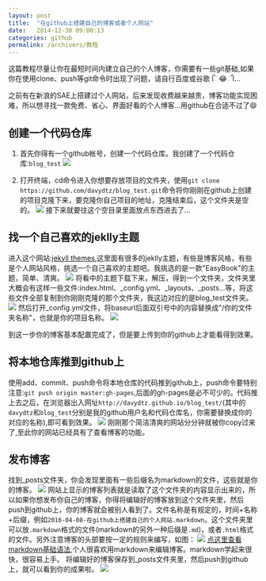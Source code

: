 ```yaml
---
layout: post
title:  "在github上搭建自己的博客或者个人网站"
date:   2014-12-30 09:00:13
categories: github
permalink: /archivers/教程
---
```


这篇教程尽量让你在最短时间内建立自己的个人博客，你需要有一些git基础,如果你在使用clone、push等git命令时出现了问题，请自行百度或谷歌 િ😂ી...

之前有在新浪的SAE上搭建过个人网站，后来发现收费越来越贵，博客功能实现困难，所以想寻找一款免费、省心、界面好看的个人博客...用github在合适不过了😄
 
##  创建一个代码仓库 ##

1. 首先你得有一个github帐号，创建一个代码仓库。我创建了一个代码仓库:`blog_test`
 ![](http://7xsrj5.com2.z0.glb.qiniucdn.com/16-4-8/78669959.jpg)

2. 打开终端，cd命令进入你想要存放项目的文件夹，使用`git clone https://github.com/davydtz/blog_test.git`命令将你刚刚在github上创建的项目克隆下来，要克隆你自己项目的地址，克隆结束后，这个文件夹是空的。
![](http://7xsrj5.com2.z0.glb.qiniucdn.com/16-4-8/39462213.jpg)
 接下来就要往这个空目录里面放点东西进去了...
 
 
##  找一个自己喜欢的jeklly主题 ##
进入这个网站:[jekyll themes](http://jekyllthemes.org/),这里面有很多的jeklly主题，有些是博客风格，有些是个人网站风格，挑选一个自己喜欢的主题吧。我挑选的是一款"EasyBook"的主题，简单、清爽。
![](http://7xsrj5.com2.z0.glb.qiniucdn.com/16-4-8/42281270.jpg)
将看中的主题下载下来，解压，得到一个文件夹，文件夹里大概会有这样一些文件:index.html、_config.yml、_layouts、_posts...等，将这些文件全部复制到你刚刚克隆的那个文件夹，我这边对应的是blog_test文件夹。
![](http://7xsrj5.com2.z0.glb.qiniucdn.com/16-4-8/3120871.jpg)
然后打开_config.yml文件，将baseurl后面双引号中的内容替换成"/你的文件夹名称"，也就是你的项目名称。
![](http://7xsrj5.com2.z0.glb.qiniucdn.com/16-4-8/15119044.jpg)

到这一步你的博客基本配置完成了，但是要上传到你的github上才能看得到效果。


## 将本地仓库推到github上 ##

使用add、commit、push命令将本地仓库的代码推到github上，push命令要特别注意:`git push origin master:gh-pages`,后面的gh-pages是必不可少的。代码推上去之后，在浏览器出入网址`http://davydtz.github.io/blog_test/`(其中的`davydtz`和`blog_test`分别是我的github用户名和代码仓库名，你需要替换成你的对应的名称),即可看到效果。
![](http://7xsrj5.com2.z0.glb.qiniucdn.com/16-4-8/36680186.jpg)
刚刚那个简洁清爽的网站分分钟就被你copy过来了,至此你的网站已经具有了查看博客的功能。

## 发布博客 ##
找到_posts文件夹，你会发现里面有一些后缀名为markdown的文件，这些就是你的博客。
![](http://7xsrj5.com2.z0.glb.qiniucdn.com/16-4-8/66519374.jpg)
网站上显示的博客列表就是读取了这个文件夹的内容显示出来的，所以如果你想发布你自己的博客，你得将编辑好的博客放到这个文件夹里，然后push到github上，你的博客就会被别人看到了。文件名称是有规定的，时间+名称+后缀，例如`2016-04-08-在github上搭建自己的个人网站.markdown`。这个文件夹里可以放`.markdown`格式的文件(markdown的另外一种后缀是`.md`)，或者`.html`格式的文件。另外注意博客的头部要按一定的规则来编写，如图：
![](http://7xsrj5.com2.z0.glb.qiniucdn.com/16-4-8/95238418.jpg)
[点这里查看markdown基础语法](http://sspai.com/25137),个人很喜欢用markdown来编辑博客。markdown学起来很快，很容易上手。
将编辑好的博客保存到_posts文件夹里，然后push到github上，就可以看到你的成果啦。
![](http://7xsrj5.com2.z0.glb.qiniucdn.com/16-4-8/41630219.jpg)


